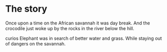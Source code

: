 # The story

Once upon a time on the African savannah it was day break. And the crocodile just woke up by the rocks in the river below the hill.

<!-- Mthunzi line -->
curios Elephant was in search of better water and grass. While staying out of dangers on the savannah.